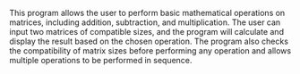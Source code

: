 This program allows the user to perform basic mathematical operations on matrices, including addition, subtraction, and multiplication. The user can input two matrices of compatible sizes, and the program will calculate and display the result based on the chosen operation. The program also checks the compatibility of matrix sizes before performing any operation and allows multiple operations to be performed in sequence.
